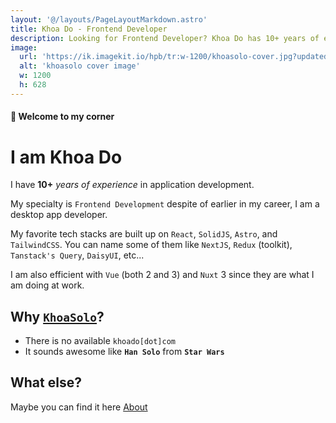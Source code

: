 ```yaml
---
layout: '@/layouts/PageLayoutMarkdown.astro'
title: Khoa Do - Frontend Developer
description: Looking for Frontend Developer? Khoa Do has 10+ years of experience and specializes in React, Next, Astro, TailwindCSS, Vue, and Nuxt 3.
image:
  url: 'https://ik.imagekit.io/hpb/tr:w-1200/khoasolo-cover.jpg?updatedAt=1680789804228'
  alt: 'khoasolo cover image'
  w: 1200
  h: 628
---
```


#### 👋 Welcome to my corner

# I am Khoa Do

I have **10+** _years of experience_ in application development.

My specialty is `Frontend Development` despite of earlier in my career, I am a desktop app developer.

My favorite tech stacks are built up on `React`, `SolidJS`, `Astro`, and `TailwindCSS`.
You can name some of them like `NextJS`, `Redux` (toolkit), `Tanstack's Query`, `DaisyUI`, etc...

I am also efficient with `Vue` (both 2 and 3) and `Nuxt` 3 since they are what I am doing at work.

## Why [`KhoaSolo`](https://khoasolo.com)?

- There is no available <span class="underline">`khoado[dot]com`</span>
- It sounds awesome like **`Han Solo`** from **`Star Wars`**

## What else?

Maybe you can find it here
<a class="btn btn-active btn-primary btn-xs" href="/about">About</a>
